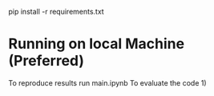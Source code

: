 pip install -r requirements.txt
<h1> Running on local Machine (Preferred) </h1>
To reproduce results
run main.ipynb
To evaluate the code
1) 
